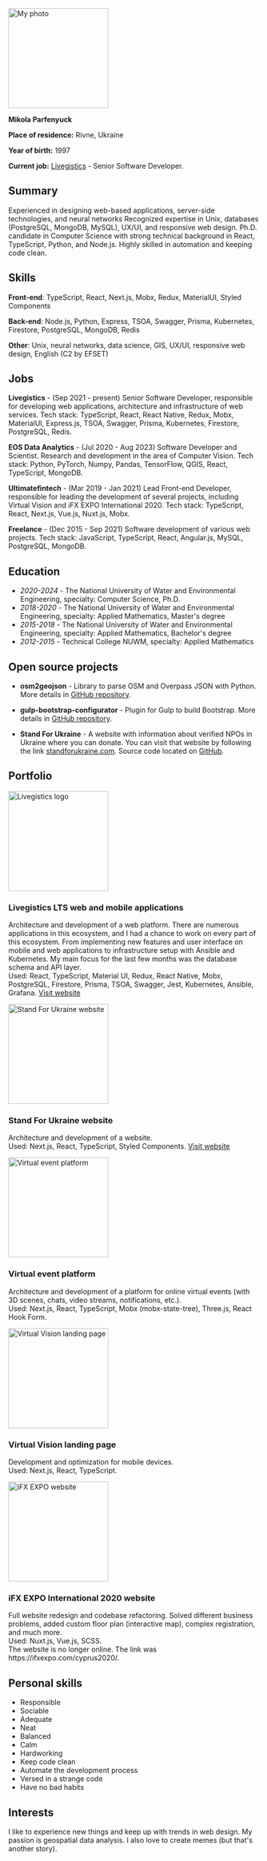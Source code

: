 <a href='/assets/img/photo.jpg' target='_blank' data-no-swup>
    <img class='avatar-photo' width='200' height='200' alt='My photo' src='/assets/optimized-img/preview_photo.jpg'>
</a>

**Mikola Parfenyuck**

**Place of residence:** Rivne, Ukraine

**Year of birth:** 1997

**Current job:** [Livegistics](https://livegistics.com/) - Senior Software Developer.


## Summary

Experienced in designing web-based applications, server-side technologies, and neural networks
Recognized expertise in Unix, databases (PostgreSQL, MongoDB, MySQL), UX/UI, and responsive web design.
Ph.D. candidate in Computer Science with strong technical background in React, TypeScript, Python, and Node.js.
Highly skilled in automation and keeping code clean.


## Skills

__Front-end__: TypeScript, React, Next.js, Mobx, Redux, MaterialUI, Styled Components

__Back-end__: Node.js, Python, Express, TSOA, Swagger, Prisma, Kubernetes, Firestore, PostgreSQL, MongoDB, Redis

__Other__: Unix, neural networks, data science, GIS, UX/UI, responsive web design, English (C2 by EFSET)


## Jobs

__Livegistics__ - (Sep 2021 - present) Senior Software Developer, responsible for developing web applications, architecture and infrastructure of web services. Tech stack: TypeScript, React, React Native, Redux, Mobx, MaterialUI, Express.js, TSOA, Swagger, Prisma, Kubernetes, Firestore, PostgreSQL, Redis.

__EOS Data Analytics__ - (Jul 2020 - Aug 2023) Software Developer and Scientist. Research and development in the area of Computer Vision. Tech stack: Python, PyTorch, Numpy, Pandas, TensorFlow, QGIS, React, TypeScript, MongoDB.

__Ultimatefintech__ - (Mar 2019 - Jan 2021) Lead Front-end Developer, responsible for leading the development of several projects, including Virtual Vision and iFX EXPO International 2020.
 Tech stack: TypeScript, React, Next.js, Vue.js, Nuxt.js, Mobx.

__Freelance__ - (Dec 2015 - Sep 2021) Software development of various web projects. Tech stack: JavaScript, TypeScript, React, Angular.js, MySQL, PostgreSQL, MongoDB.


## Education

- _2020-2024_ - The National University of Water and Environmental Engineering, specialty: Computer Science, Ph.D.
- _2018-2020_ - The National University of Water and Environmental Engineering, specialty: Applied Mathematics, Master's degree
- _2015-2018_ - The National University of Water and Environmental Engineering, specialty: Applied Mathematics, Bachelor's degree
- _2012-2015_ - Technical College NUWM, specialty: Applied Mathematics


## Open source projects

- **osm2geojson** - Library to parse OSM and Overpass JSON with Python. More details in [GitHub repository](https://github.com/aspectumapp/osm2geojson).

- **gulp-bootstrap-configurator** - Plugin for Gulp to build Bootstrap. More details in [GitHub repository](https://github.com/rapkin/gulp-bootstrap-configurator).

- **Stand For Ukraine** - A website with information about verified NPOs in Ukraine where you can donate. You can visit that website by following the link [standforukraine.com](https://standforukraine.com/). Source code located on [GitHub](https://github.com/rapkin/gulp-bootstrap-configurator).


## Portfolio

<div class='post-item'>
    <a class='image-link' href='/assets/img/livegistics.png' target='_blank' data-no-swup>
        <img width='200' height='200' alt='Livegistics logo' src='/assets/optimized-img/preview_livegistics.png'>
    </a>
    <div>
        <h3>Livegistics LTS web and mobile applications</h3>
        <p>
            Architecture and development of a web platform.
            There are numerous applications in this ecosystem,
            and I had a chance to work on every part of this ecosystem.
            From implementing new features and user interface on mobile and web applications
            to infrastructure setup with Ansible and Kubernetes. My main focus for the last few months
            was the database schema and API layer.
            <br/>
            Used: React, TypeScript, Material UI, Redux, React Native, Mobx, PostgreSQL, Firestore, Prisma, TSOA, Swagger, Jest, Kubernetes, Ansible, Grafana.
            <a class='visit-link' href='https://livegistics.com/' target='_blank' rel='noopener noreferrer'>Visit website</a>
        </p>
    </div>
</div>

<div class='post-item'>
    <a class='image-link' href='/assets/img/standforukraine.png' target='_blank' data-no-swup>
        <img width='200' height='200' alt='Stand For Ukraine website' src='/assets/optimized-img/preview_standforukraine.png'>
    </a>
    <div>
        <h3>Stand For Ukraine website</h3>
        <p>
            Architecture and development of a website.
            <br/>
            Used: Next.js, React, TypeScript, Styled Components.
            <a class='visit-link' href='https://standforukraine.com/' target='_blank' rel='noopener noreferrer'>Visit website</a>
        </p>
    </div>
</div>

<div class='post-item'>
    <a class='image-link' href='/assets/img/vr-event.png' target='_blank' data-no-swup>
        <img width='200' height='200' alt='Virtual event platform' src='/assets/optimized-img/preview_vr-event.png'>
    </a>
    <div>
        <h3>Virtual event platform</h3>
        <p>
            Architecture and development of a platform for online virtual events (with 3D scenes, chats, video streams, notifications, etc.).
            <br/>
            Used: Next.js, React, TypeScript, Mobx (mobx-state-tree), Three.js, React Hook Form.
        </p>
    </div>
</div>

<div class='post-item'>
    <a class='image-link' href='/assets/img/virtual_vision.png' target='_blank' data-no-swup>
        <img width='200' height='200' alt='Virtual Vision landing page' src='/assets/optimized-img/preview_virtual_vision.png'>
    </a>
    <div>
        <h3>Virtual Vision landing page</h3>
        <p>
            Development and optimization for mobile devices.
            <br/>
            Used: Next.js, React, TypeScript.
        </p>
    </div>
</div>

<div class='post-item'>
    <a class='image-link' href='/assets/img/ifxexpo.jpg' target='_blank' data-no-swup>
        <img width='200' height='200' alt='iFX EXPO website' src='/assets/optimized-img/preview_ifxexpo.jpg'>
    </a>
    <div>
        <h3>iFX EXPO International 2020 website</h3>
        <p>
            Full website redesign and codebase refactoring.
            Solved different business problems, added custom floor plan (interactive map), complex registration, and much more.
            <br/>
            Used: Nuxt.js, Vue.js, SCSS.
            <br/>
            The website is no longer online. The link was https://ifxexpo.com/cyprus2020/.
        </p>
    </div>
</div>


## Personal skills

- Responsible
- Sociable
- Adequate
- Neat
- Balanced
- Calm
- Hardworking
- Keep code clean
- Automate the development process
- Versed in a strange code
- Have no bad habits


## Interests

I like to experience new things and keep up with trends in web design.
My passion is geospatial data analysis.
I also love to create memes (but that's another story).
